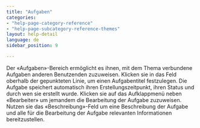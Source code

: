 ```yaml
---
title: "Aufgaben"
categories:
- "help-page-category-reference"
- "help-page-subcategory-reference-themes"
layout: help-detail
language: de
sidebar_position: 9

---
```


Der &laquo;Aufgaben&raquo;-Bereich ermöglicht es ihnen, mit dem Thema verbundene Aufgaben anderen Benutzenden zuzuweisen. Klicken sie in das Feld oberhalb der gepunkteten Linie, um einen Aufgabentitel festzulegen. Die Aufgabe speichert automatisch ihren Erstellungszeitpunkt, ihren Status und durch wen sie erstellt wurde. Klicken sie auf das Aufklappmenü neben &laquo;Bearbeiter&raquo; um jemandem die Bearbeitung der Aufgabe zuzuweisen. Nutzen sie das &laquo;Beschreibung&raquo;-Feld um eine Beschreibung der Aufgabe und alle für die Bearbeitung der Aufgabe relevanten Informationen bereitzustellen.